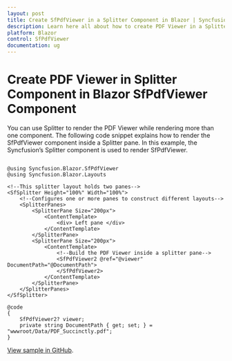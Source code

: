 ```yaml
---
layout: post
title: Create SfPdfViewer in a Splitter Component in Blazor | Syncfusion
description: Learn here all about how to create PDF Viewer in a Splitter Component in Syncfusion Blazor SfPdfViewer component.
platform: Blazor
control: SfPdfViewer
documentation: ug
---
```


# Create PDF Viewer in Splitter Component in Blazor SfPdfViewer Component

You can use Splitter to render the PDF Viewer while rendering more than one component. The following code snippet explains how to render the SfPdfViewer component inside a Splitter pane. In this example, the Syncfusion’s Splitter component is used to render SfPdfViewer.

```cshtml

@using Syncfusion.Blazor.SfPdfViewer
@using Syncfusion.Blazor.Layouts

<!--This splitter layout holds two panes-->
<SfSplitter Height="100%" Width="100%">    
    <!--Configures one or more panes to construct different layouts-->
    <SplitterPanes>
        <SplitterPane Size="200px">
            <ContentTemplate>
                <div> Left pane </div>
            </ContentTemplate>
        </SplitterPane>
        <SplitterPane Size="200px">
            <ContentTemplate>
                <!--Build the PDF Viewer inside a splitter pane-->
                <SfPdfViewer2 @ref="@viewer" DocumentPath="@DocumentPath">
                </SfPdfViewer2>
            </ContentTemplate>
        </SplitterPane>
    </SplitterPanes>
</SfSplitter>

@code 
{
    SfPdfViewer2? viewer;
    private string DocumentPath { get; set; } = "wwwroot/Data/PDF_Succinctly.pdf";
}

```

[View sample in GitHub](https://github.com/SyncfusionExamples/blazor-pdf-viewer-examples/tree/master/Common/Render%20the%20PDF%20Viewer%20on%20Splitter%20-%20SfPdfViewer).